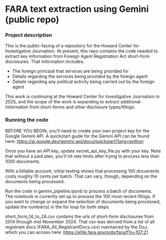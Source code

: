 # FARA text extraction using Gemini (public repo)

### Project description

This is the public-facing of a repository for the Howard Center for Investigative Journalism. At present, this repo contains the code needed to extract key information from Foreign Agent Registration Act short-form disclosures. That information includes:

* The foreign principal that services are being provided for
* Details regarding the services being provided by the foreign agent
* Details regarding any political activity being carried out by the foreign agent

This work is continuing at the Howard Center for Investigative Journalism in 2025, and the scope of the work is expanding to extract additional information from short-forms and other disclosure types/filings.

### Running the code

BEFORE YOU BEGIN, you'll need to create your own project key for the Google Gemini API. A quickstart guide for the Gemini API can be found here: https://ai.google.dev/gemini-api/docs/quickstart?lang=python

Once you have an API key, update secret_api_key_file.py with your key. Note that without a paid plan, you'll hit rate limits after trying to process less than 1000 documents.

With a billable account, initial testing shows that processing 100 documents costs roughly 10 cents per batch. That can vary, though, depending on the documents being processed.

Run the code in gemini_pipeline.ipynb to process a batch of documents. The notebook is currently set up to process the 100 most-recent filings. If you want to change or expand the selection of documents being processed, update the number(s) in the for loop for both steps.

short_form_14_to_24.csv contains the urls of short-form disclosures from 2014 through mid-November 2024. That csv was derived from a list of all registrant docs (FARA_All_RegistrantDocs.csv) maintained by the DoJ, which you can access here: https://efile.fara.gov/ords/fara/f?p=107:21
